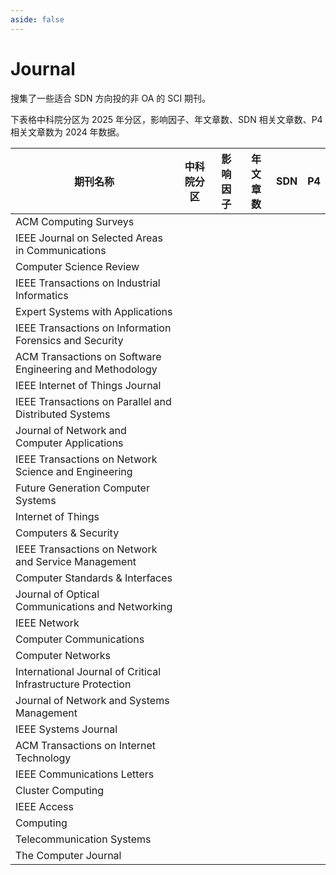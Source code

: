 ```yaml
---
aside: false
---
```


# Journal

搜集了一些适合 SDN 方向投的非 OA 的 SCI 期刊。

下表格中科院分区为 2025 年分区，影响因子、年文章数、SDN 相关文章数、P4 相关文章数为 2024 年数据。

<div style="white-space: nowrap;">

| 期刊名称 | 中科院分区 | 影响因子 | 年文章数 | SDN | P4 |
| -- | :-: | :-: | :-: | :-: | :-: |
| ACM Computing Surveys | <Badge type="tip" text="1区" /> <Badge type="tip" text="Top" /> | <Badge type="warning" text="23.8" /> | <Badge type="danger" text="336" /> | <Badge type="danger" text="2" /> | <Badge type="danger" text="0" /> |
| IEEE Journal on Selected Areas in Communications | <Badge type="tip" text="1区" /> <Badge type="tip" text="Top" /> | <Badge type="warning" text="13.8" /> | <Badge type="danger" text="296" /> | <Badge type="danger" text="2" /> | <Badge type="danger" text="1" /> |
| Computer Science Review | <Badge type="tip" text="1区" /> <Badge type="tip" text="Top" /> | <Badge type="warning" text="13.3" /> | <Badge type="danger" text="48" /> | <Badge type="danger" text="2" /> | <Badge type="danger" text="0" /> |
| IEEE Transactions on Industrial Informatics | <Badge type="tip" text="1区" /> <Badge type="tip" text="Top" /> | <Badge type="warning" text="11.7" /> | <Badge type="danger" text="1360" /> | <Badge type="danger" text="0" /> | <Badge type="danger" text="0" /> |
| Expert Systems with Applications | <Badge type="tip" text="1区" /> <Badge type="tip" text="Top" /> | <Badge type="warning" text="7.5" /> | <Badge type="danger" text="3150" /> | <Badge type="danger" text="3" /> | <Badge type="danger" text="1" /> |
| IEEE Transactions on Information Forensics and Security | <Badge type="tip" text="1区" /> <Badge type="tip" text="Top" /> | <Badge type="warning" text="6.3" /> | <Badge type="danger" text="420" /> | <Badge type="danger" text="2" /> | <Badge type="danger" text="0" /> |
| ACM Transactions on Software Engineering and Methodology | <Badge type="tip" text="1区" /> <Badge type="tip" text="Top" /> | <Badge type="warning" text="6.6" /> | <Badge type="danger" text="159" /> | <Badge type="danger" text="1" /> | <Badge type="danger" text="0" /> |
| IEEE Internet of Things Journal | <Badge type="tip" text="2区" /> <Badge type="tip" text="Top" /> | <Badge type="warning" text="8.2" /> | <Badge type="danger" text="1670" /> | <Badge type="danger" text="9" /> | <Badge type="danger" text="0" /> |
| IEEE Transactions on Parallel and Distributed Systems | <Badge type="tip" text="2区" /> <Badge type="tip" text="Top" /> | <Badge type="warning" text="5.6" /> | <Badge type="danger" text="228" /> | <Badge type="danger" text="1" /> | <Badge type="danger" text="1" /> |
| Journal of Network and Computer Applications | <Badge type="tip" text="2区" /> | <Badge type="warning" text="7.7" /> | <Badge type="danger" text="155" /> | <Badge type="danger" text="17" /> | <Badge type="danger" text="0" /> |
| IEEE Transactions on Network Science and Engineering | <Badge type="tip" text="2区" /> | <Badge type="warning" text="6.7" /> | <Badge type="danger" text="312" /> | <Badge type="danger" text="2" /> | <Badge type="danger" text="0" /> |
| Future Generation Computer Systems | <Badge type="tip" text="2区" /> | <Badge type="warning" text="6.2" /> | <Badge type="danger" text="380" /> | <Badge type="danger" text="8" /> | <Badge type="danger" text="0" /> |
| Internet of Things | <Badge type="tip" text="2区" /> | <Badge type="warning" text="6.0" /> | <Badge type="danger" text="356" /> | <Badge type="danger" text="10" /> | <Badge type="danger" text="2" /> |
| Computers & Security | <Badge type="tip" text="2区" /> | <Badge type="warning" text="4.8" /> | <Badge type="danger" text="454" /> | <Badge type="danger" text="9" /> | <Badge type="danger" text="1" /> |
| IEEE Transactions on Network and Service Management | <Badge type="tip" text="2区" /> | <Badge type="warning" text="4.7" /> | <Badge type="danger" text="346" /> | <Badge type="danger" text="6" /> | <Badge type="danger" text="7" /> |
| Computer Standards & Interfaces | <Badge type="tip" text="2区" /> | <Badge type="warning" text="4.1" /> | <Badge type="danger" text="74" /> | <Badge type="danger" text="2" /> | <Badge type="danger" text="0" /> |
| Journal of Optical Communications and Networking | <Badge type="tip" text="2区" /> | <Badge type="warning" text="4.0" /> | <Badge type="danger" text="154" /> | <Badge type="danger" text="5" /> | <Badge type="danger" text="0" /> |
| IEEE Network | <Badge type="tip" text="3区" /> | <Badge type="warning" text="6.8" /> | <Badge type="danger" text="186" /> | <Badge type="danger" text="1" /> | <Badge type="danger" text="0" /> |
| Computer Communications | <Badge type="tip" text="3区" /> | <Badge type="warning" text="4.5" /> | <Badge type="danger" text="337" /> | <Badge type="danger" text="12" /> | <Badge type="danger" text="3" /> |
| Computer Networks | <Badge type="tip" text="3区" /> | <Badge type="warning" text="4.4" /> | <Badge type="danger" text="443" /> | <Badge type="danger" text="29" /> | <Badge type="danger" text="6" /> |
| International Journal of Critical Infrastructure Protection | <Badge type="tip" text="3区" /> | <Badge type="warning" text="4.1" /> | <Badge type="danger" text="35" /> | <Badge type="danger" text="1" /> | <Badge type="danger" text="0" /> |
| Journal of Network and Systems Management | <Badge type="tip" text="3区" /> | <Badge type="warning" text="4.1" /> | <Badge type="danger" text="84" /> | <Badge type="danger" text="11" /> | <Badge type="danger" text="0" /> |
| IEEE Systems Journal | <Badge type="tip" text="3区" /> | <Badge type="warning" text="4.0" /> | <Badge type="danger" text="388" /> | <Badge type="danger" text="1" /> | <Badge type="danger" text="0" /> |
| ACM Transactions on Internet Technology | <Badge type="tip" text="3区" /> | <Badge type="warning" text="3.9" /> | <Badge type="danger" text="56" /> | <Badge type="danger" text="1" /> | <Badge type="danger" text="0" /> |
| IEEE Communications Letters | <Badge type="tip" text="3区" /> | <Badge type="warning" text="3.7" /> | <Badge type="danger" text="680" /> | <Badge type="danger" text="0" /> | <Badge type="danger" text="0" /> |
| Cluster Computing | <Badge type="tip" text="3区" /> | <Badge type="warning" text="3.6" /> | <Badge type="danger" text="249" /> | <Badge type="danger" text="17" /> | <Badge type="danger" text="1" /> |
| IEEE Access | <Badge type="tip" text="4区" /> | <Badge type="warning" text="3.4" /> | <Badge type="danger" text="10276" /> | <Badge type="danger" text="26" /> | <Badge type="danger" text="0" /> |
| Computing | <Badge type="tip" text="4区" /> | <Badge type="warning" text="3.3" /> | <Badge type="danger" text="93" /> | <Badge type="danger" text="3" /> | <Badge type="danger" text="0" /> |
| Telecommunication Systems | <Badge type="tip" text="4区" /> | <Badge type="warning" text="1.7" /> | <Badge type="danger" text="102" /> | <Badge type="danger" text="1" /> | <Badge type="danger" text="1" /> |
| The Computer Journal | <Badge type="tip" text="4区" /> | <Badge type="warning" text="1.5" /> | <Badge type="danger" text="147" /> | <Badge type="danger" text="1" /> | <Badge type="danger" text="0" /> |

</div>
